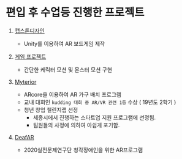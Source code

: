 # 편입 후 수업등 진행한 프로젝트

1. [캡스톤디자인](https://github.com/bapadapa/ConnectingLight_arcore_unity)
   - Unity를 이용하여 AR 보드게임 제작
1. [게임 프로젝트](https://github.com/bapadapa/gameProgramming)
   - 간단한 케릭터 모션 및 몬스터 모션 구현
1. [Myterior](./myterior)

   - ARcore을 이용하여 AR 가구 배치 프로그램
   - 교내 대회인 `kudding 대회 중 AR/VR 관련 1등` 수상 ( 19년도 2학기 )
   - 청년 창업 챌린지랩 선정
     - 세종시에서 진행하는 스타트업 지원 프로그램에 선정됨.
     - 팀원들의 사정에 의하여 아쉽게 포기함.

1. [DeafAR](./DeafAR)
   - 2020실전문제연구단 청각장애인을 위한 AR프로그램
